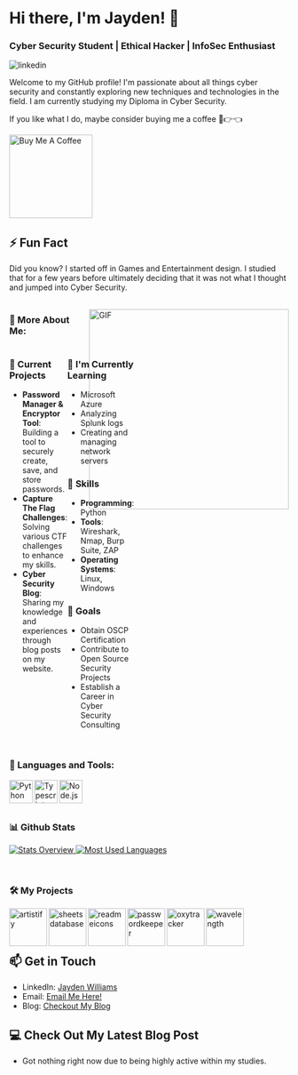 # Hi there, I'm Jayden! 👋

### Cyber Security Student | Ethical Hacker | InfoSec Enthusiast

<a href='https://www.linkedin.com/in/jayden-ty-williams/'><img align='left' alt="linkedin" src="https://img.shields.io/badge/LinkedIn-0077B5?style=for-the-badge&logo=linkedin&logoColor=white"/></a>
<br/>

Welcome to my GitHub profile! I'm passionate about all things cyber security and constantly exploring new techniques and technologies in the field.
I am currently studying my Diploma in Cyber Security.

If you like what I do, maybe consider buying me a coffee 🥺👉👈

<a href="https://buymeacoffee.com/epiloxgamih" target="_blank"><img src="https://cdn.buymeacoffee.com/buttons/v2/default-red.png" alt="Buy Me A Coffee" width="150" ></a>

## ⚡ Fun Fact
Did you know? I started off in Games and Entertainment design. I studied that for a few years before ultimately deciding that it was not what I thought and jumped into Cyber Security.
<br/>
<br/>

<img align="right" alt="GIF" src="https://raw.githubusercontent.com/rahul-jha98/rahul-jha98/main/techstack.gif" width="360px"/>
  
### 🧐 More About Me:

<div style="display: flex;">
  <div style="flex: 1;">
    <h3>🔭 Current Projects</h3>
    <ul>
      <li><strong>Password Manager & Encryptor Tool</strong>: Building a tool to securely create, save, and store passwords.</li>
      <li><strong>Capture The Flag Challenges</strong>: Solving various CTF challenges to enhance my skills.</li>
      <li><strong>Cyber Security Blog</strong>: Sharing my knowledge and experiences through blog posts on my website.</li>
    </ul>
  </div>
  <div style="flex: 1;">
    <h3>🌱 I'm Currently Learning</h3>
    <ul>
      <li>Microsoft Azure</li>
      <li>Analyzing Splunk logs</li>
      <li>Creating and managing network servers</li>
    </ul>
    <h3>💼 Skills</h3>
    <ul>
      <li><strong>Programming</strong>: Python</li>
      <li><strong>Tools</strong>: Wireshark, Nmap, Burp Suite, ZAP</li>
      <li><strong>Operating Systems</strong>: Linux, Windows</li>
    </ul>
    <h3>🚀 Goals</h3>
    <ul>
      <li>Obtain OSCP Certification</li>
      <li>Contribute to Open Source Security Projects</li>
      <li>Establish a Career in Cyber Security Consulting</li>
    </ul>
  </div>
</div>

<br>

### 🔨 Languages and Tools:
<a href="https://www.python.org" target="_blank"><img align="left" alt="Python" height ="42px" src="https://raw.githubusercontent.com/rahul-jha98/github_readme_icons/main/language_and_tools/square/python/python.svg"></a>
<a href="https://www.typescriptlang.org/" target="_blank"><img align="left" alt="Typescript" height ="42px" src="https://raw.githubusercontent.com/rahul-jha98/github_readme_icons/main/language_and_tools/square/typescript/typescript.svg"></a>
<a href="https://nodejs.org" target="_blank"><img align="left" alt="Node.js" height ="42px" src="https://raw.githubusercontent.com/rahul-jha98/github_readme_icons/main/language_and_tools/square/node/node.svg"></a>
<br><br><br>

### 📊 Github Stats
<a href='https://github.com/JaydenWilliams-CyberSec/github-stats-transparent'>
  
![Stats Overview](https://raw.githubusercontent.com/JaydenWilliams-CyberSec/github-stats-transparent/output/generated/overview.svg)
![Most Used Languages](https://raw.githubusercontent.com/JaydenWilliams-CyberSec/github-stats-transparent/output/generated/languages.svg)

</a>

<br>

### 🛠️ My Projects
<a href="https://github.com/rahul-jha98/Artistify.ai" target="_blank"> <img alt="artistify" src="./projects/artistify.svg" height="68" align="left"> </a>
<a href="https://github.com/rahul-jha98/sheets-database" target="_blank"> <img alt="sheetsdatabase" src="./projects/sheetsdatabase.svg"  height="68" align="left"> </a>
<a href="https://github.com/rahul-jha98/README_icons" target="_blank"> <img alt="readmeicons" src="./projects/readmeicons.svg" height="68" align="left"> </a>
<a href="https://github.com/rahul-jha98/PasswordKeeper" target="_blank"> <img alt="passwordkeeper" src="./projects/passwordkeeper.svg" height="68" align="left"> </a>
<a href="https://github.com/rahul-jha98/PasswordKeeper" target="_blank"> <img alt="oxytracker" src="./projects/oxytracker.svg" height="68" align="left"> </a>
<a href="https://github.com/rahul-jha98/PasswordKeeper" target="_blank"> <img alt="wavelength" src="./projects/wavelength.svg" height="68" align="left"> </a>
<br><br><br>

## 📫 Get in Touch
- LinkedIn: [Jayden Williams](https://www.linkedin.com/in/jayden-ty-williams/)
- Email: [Email Me Here!](mailto:jayden@jaydenwilliams.xyz)
- Blog: [Checkout My Blog](https://jaydenwilliams.xyz)

## 💻 Check Out My Latest Blog Post
- Got nothing right now due to being highly active within my studies.
